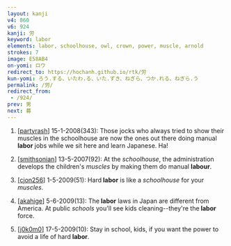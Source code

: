 ```yaml
---
layout: kanji
v4: 860
v6: 924
kanji: 労
keyword: labor
elements: labor, schoolhouse, owl, crown, power, muscle, arnold
strokes: 7
image: E58AB4
on-yomi: ロウ
redirect_to: https://hochanh.github.io/rtk/労
kun-yomi: ろう.する、いたわ.る、いた.ずき、ねぎら、つか.れる、ねぎら.う
permalink: /労/
redirect_from:
 - /924/
prev: 男
next: 募
---
```


1) [<a href="http://kanji.koohii.com/profile/partyrash">partyrash</a>] 15-1-2008(343): Those jocks who always tried to show their muscles in the schoolhouse are now the ones out there doing manual<strong> labor</strong> jobs while we sit here and learn Japanese. Ha!

2) [<a href="http://kanji.koohii.com/profile/smithsonian">smithsonian</a>] 13-5-2007(92): At the <em>schoolhouse</em>, the administration develops the children&#039;s <em>muscles</em> by making them do manual <strong>labour</strong>.

3) [<a href="http://kanji.koohii.com/profile/cjon256">cjon256</a>] 1-5-2009(51): Hard<strong> labor</strong> is like a <em>schoolhouse</em> for your <em>muscles</em>.

4) [<a href="http://kanji.koohii.com/profile/akahige">akahige</a>] 5-6-2009(13): The<strong> labor</strong> laws in Japan are different from America. At public <em>schools</em> you&#039;ll see kids cleaning--they&#039;re the<strong> labor</strong> force.

5) [<a href="http://kanji.koohii.com/profile/j0k0m0">j0k0m0</a>] 17-5-2009(10): Stay in school, kids, if you want the power to avoid a life of hard<strong> labor</strong>.

